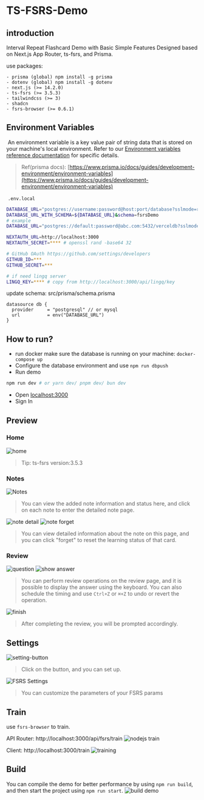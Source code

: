 # TS-FSRS-Demo

## introduction

Interval Repeat Flashcard Demo with Basic Simple Features Designed based on Next.js App Router, ts-fsrs, and Prisma.

use packages:

````
- prisma (global) npm install -g prisma
- dotenv (global) npm install -g dotenv
- next.js (>= 14.2.0)
- ts-fsrs (>= 3.5.3)
- tailwindcss (>= 3)
- shadcn 
- fsrs-browser (>= 0.6.1)
````

## Environment Variables

 An environment variable is a key value pair of string data that is stored on your machine's local environment. Refer to our [Environment variables reference documentation](https://www.prisma.io/docs/reference/api-reference/environment-variables-reference) for specific details.

> Ref(prisma docs): [https://www.prisma.io/docs/guides/development-environment/environment-variables](https://www.prisma.io/docs/guides/development-environment/environment-variables)

 `.env.local`  

```bash
DATABASE_URL="postgres://username:password@host:port/database?sslmode=require"
DATABASE_URL_WITH_SCHEMA=${DATABASE_URL}&schema=fsrsDemo 
# example
DATABASE_URL="postgres://default:password@abc.com:5432/verceldb?sslmode=require&schema=fsrs"

NEXTAUTH_URL=http://localhost:3000
NEXTAUTH_SECRET=**** # openssl rand -base64 32

# GitHub OAuth https://github.com/settings/developers
GITHUB_ID=***
GITHUB_SECRET=***

# if need lingq server
LINGQ_KEY=**** # copy from http://localhost:3000/api/lingq/key
```

update schema: src/prisma/schema.prisma
```prisma
datasource db {
  provider     = "postgresql" // or mysql
  url          = env("DATABASE_URL")
}
```

## How to run?
- run docker make sure the database is running on your machine: `docker-compose up`
- Configure the database environment and use `npm run dbpush`
- Run demo

```bash
npm run dev # or yarn dev/ pnpm dev/ bun dev
```

- Open [localhost:3000](http://localhost:3000)
- Sign In

## Preview

### Home
![home](images/home.png)

> Tip: ts-fsrs version:3.5.3

### Notes
![Notes](images/notes.png)
> You can view the added note information and status here, and click on each note to enter the detailed note page.

![note detail](images/detail.png)
![note forget](images/forget.png)

> You can view detailed information about the note on this page, and you can click "forget" to reset the learning status of that card.

### Review

![question](images/question-font.png)
![show answer](images/answer.png)
> You can perform review operations on the review page, and it is possible to display the answer using the keyboard. You can also schedule the timing and use `Ctrl+Z` or `⌘+Z` to undo or revert the operation.

![finish](images/finish.png) 
> After completing the review, you will be prompted accordingly.

## Settings

![setting-button](images/setting-button.png)
> Click on the button, and you can set up.

![FSRS Settings](images/settings.png)
> You can customize the parameters of your FSRS params

## Train
use `fsrs-browser` to train.

API Router:
http://localhost:3000/api/fsrs/train
![nodejs train](images/apiTrain.png)

Client:
http://localhost:3000/train
![training](images/train.png)


## Build
You can compile the demo for better performance by using `npm run build`, and then start the project using `npm run start`.
![build demo](images/build.png)
